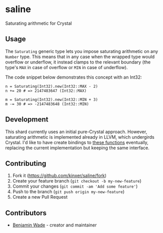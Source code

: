 # saline
Saturating arithmetic for Crystal

## Usage

The `Saturating` generic type lets you impose saturating arithmetic on any
`Number` type. This means that in any case when the wrapped type would overflow
or underflow, it instead clamps to the relevant boundary (the type's `MAX` in
case of overflow or `MIN` in case of underflow).

The code snippet below demonstrates this concept with an Int32:

```crystal
n = Saturating(Int32).new(Int32::MAX - 2)
n += 20 # => 2147483647 (Int32::MAX)

m = Saturating(Int32).new(Int32::MIN + 3)
m -= 30 # => -2147483648 (Int32::MIN)
```

## Development

This shard currently uses an initial pure-Crystal approach. However, saturating
arithmetic is implemented already in LLVM, which undergirds Crystal. I'd like
to have create bindings to [these functions](https://llvm.org/docs/LangRef.html#saturation-arithmetic-intrinsics)
eventually, replacing the current implementation but keeping the same
interface.

## Contributing

1. Fork it (<https://github.com/kinxer/saline/fork>)
2. Create your feature branch (`git checkout -b my-new-feature`)
3. Commit your changes (`git commit -am 'Add some feature'`)
4. Push to the branch (`git push origin my-new-feature`)
5. Create a new Pull Request

## Contributors

- [Benjamin Wade](https://github.com/kinxer) - creator and maintainer